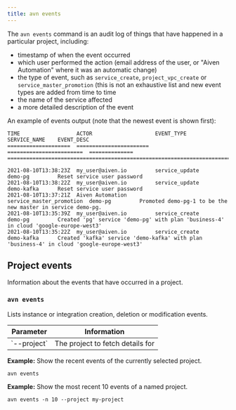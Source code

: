 ```yaml
---
title: avn events
---
```


The `avn events` command is an audit log of things that have happened in
a particular project, including:

-   timestamp of when the event occurred
-   which user performed the action (email address of the user, or
    \"Aiven Automation\" where it was an automatic change)
-   the type of event, such as `service_create`, `project_vpc_create` or
    `service_master_promotion` (this is not an exhaustive list and new
    event types are added from time to time
-   the name of the service affected
-   a more detailed description of the event

An example of events output (note that the newest event is shown first):

``` text
TIME                  ACTOR                    EVENT_TYPE                SERVICE_NAME    EVENT_DESC                                                                                    
====================  =======================  ========================  ==============  ==============================================================================================

2021-08-10T13:38:23Z  my_user@aiven.io         service_update            demo-pg         Reset service user password
2021-08-10T13:38:22Z  my_user@aiven.io         service_update            demo-kafka      Reset service user password
2021-08-10T13:37:21Z  Aiven Automation         service_master_promotion  demo-pg         Promoted demo-pg-1 to be the new master in service demo-pg.
2021-08-10T13:35:39Z  my_user@aiven.io         service_create            demo-pg         Created 'pg' service 'demo-pg' with plan 'business-4' in cloud 'google-europe-west3'
2021-08-10T13:35:22Z  my_user@aiven.io         service_create            demo-kafka      Created 'kafka' service 'demo-kafka' with plan 'business-4' in cloud 'google-europe-west3'
```

## Project events

Information about the events that have occurred in a project.

### `avn events`

Lists instance or integration creation, deletion or modification events.

<table>
  <thead>
    <tr><th>Parameter</th><th>Information</th></tr>
  </thead>
  <tbody>
    <tr>
      <td>`--project`</td>
      <td>The project to fetch details for</td>
    </tr>
  </tbody>
</table>


**Example:** Show the recent events of the currently selected project.

``` 
avn events
```

**Example:** Show the most recent 10 events of a named project.

``` 
avn events -n 10 --project my-project
```
